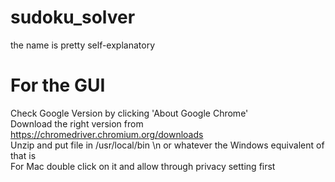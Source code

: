 # sudoku_solver
the name is pretty self-explanatory
# For the GUI
Check Google Version by clicking 'About Google Chrome' </br>
Download the right version from https://chromedriver.chromium.org/downloads</br>
Unzip and put file in /usr/local/bin \n or whatever the Windows equivalent of that is</br>
For Mac double click on it and allow through privacy setting first
